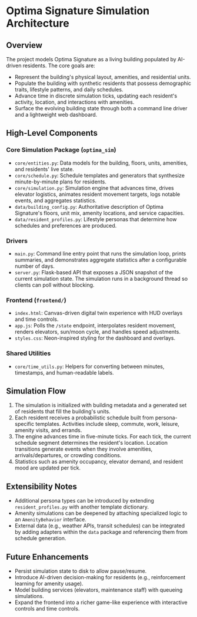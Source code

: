 # Optima Signature Simulation Architecture

## Overview
The project models Optima Signature as a living building populated by AI-driven residents. The core goals are:
- Represent the building's physical layout, amenities, and residential units.
- Populate the building with synthetic residents that possess demographic traits, lifestyle patterns, and daily schedules.
- Advance time in discrete simulation ticks, updating each resident's activity, location, and interactions with amenities.
- Surface the evolving building state through both a command line driver and a lightweight web dashboard.

## High-Level Components

### Core Simulation Package (`optima_sim`)
- `core/entities.py`: Data models for the building, floors, units, amenities, and residents' live state.
- `core/schedule.py`: Schedule templates and generators that synthesize minute-by-minute plans for residents.
- `core/simulation.py`: Simulation engine that advances time, drives elevator logistics, animates resident movement targets, logs notable events, and aggregates statistics.
- `data/building_config.py`: Authoritative description of Optima Signature's floors, unit mix, amenity locations, and service capacities.
- `data/resident_profiles.py`: Lifestyle personas that determine how schedules and preferences are produced.

### Drivers
- `main.py`: Command line entry point that runs the simulation loop, prints summaries, and demonstrates aggregate statistics after a configurable number of days.
- `server.py`: Flask-based API that exposes a JSON snapshot of the current simulation state. The simulation runs in a background thread so clients can poll without blocking.

### Frontend (`frontend/`)
- `index.html`: Canvas-driven digital twin experience with HUD overlays and time controls.
- `app.js`: Polls the `/state` endpoint, interpolates resident movement, renders elevators, sun/moon cycle, and handles speed adjustments.
- `styles.css`: Neon-inspired styling for the dashboard and overlays.

### Shared Utilities
- `core/time_utils.py`: Helpers for converting between minutes, timestamps, and human-readable labels.

## Simulation Flow
1. The simulation is initialized with building metadata and a generated set of residents that fill the building's units.<br>
2. Each resident receives a probabilistic schedule built from persona-specific templates. Activities include sleep, commute, work, leisure, amenity visits, and errands.<br>
3. The engine advances time in five-minute ticks. For each tick, the current schedule segment determines the resident's location. Location transitions generate events when they involve amenities, arrivals/departures, or crowding conditions.<br>
4. Statistics such as amenity occupancy, elevator demand, and resident mood are updated per tick.

## Extensibility Notes
- Additional persona types can be introduced by extending `resident_profiles.py` with another template dictionary.
- Amenity simulations can be deepened by attaching specialized logic to an `AmenityBehavior` interface.
- External data (e.g., weather APIs, transit schedules) can be integrated by adding adapters within the `data` package and referencing them from schedule generation.

## Future Enhancements
- Persist simulation state to disk to allow pause/resume.
- Introduce AI-driven decision-making for residents (e.g., reinforcement learning for amenity usage).
- Model building services (elevators, maintenance staff) with queueing simulations.
- Expand the frontend into a richer game-like experience with interactive controls and time controls.
